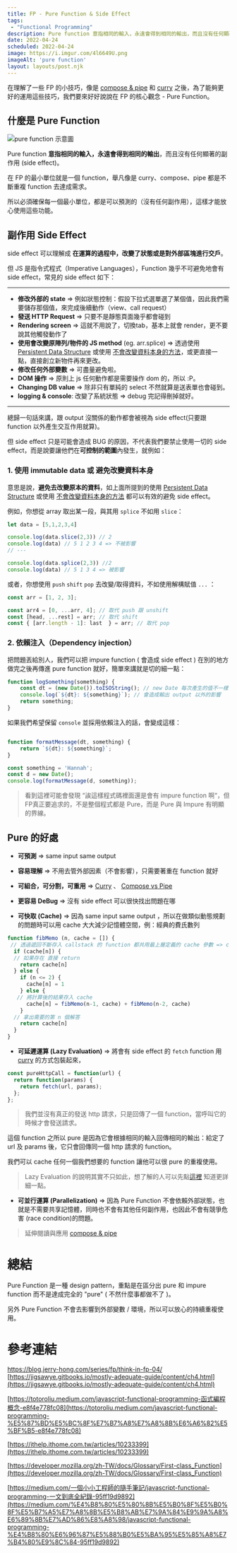 ```yaml
---
title: FP - Pure Function & Side Effect
tags: 
 - "Functional Programming"
description: Pure function 意指相同的輸入，永遠會得到相同的輸出，而且沒有任何顯著的副作用 (side effect)。在 FP 的最小單位就是一個 function，舉凡像是 curry、compose、pipe 都是不斷重複 function 去達成需求。所以必須確保每一個最小單位，都是可以預測的（沒有任何副作用），這樣才能放心使用這些功能。
date: 2022-04-24
scheduled: 2022-04-24
image: https://i.imgur.com/4l6649U.png
imageAlt: 'pure function'
layout: layouts/post.njk
---
```


在理解了一些 FP 的小技巧，像是 [compose & pipe](https://hackmd.io/@ChrisW/rJkCui-Gq) 和 [curry](/T2ODjTcrTJW9Z2xExurFsg) 之後，為了能夠更好的運用這些技巧，我們要來好好說說在 FP 的核心觀念 - Pure Function。

## 什麼是 Pure Function

![pure function 示意圖](https://i.imgur.com/4l6649U.png)

Pure function **意指相同的輸入，永遠會得到相同的輸出**，而且沒有任何顯著的副作用 (side effect)。

在 FP 的最小單位就是一個 function，舉凡像是 curry、compose、pipe 都是不斷重複 function 去達成需求。

所以必須確保每一個最小單位，都是可以預測的（沒有任何副作用），這樣才能放心使用這些功能。

## 副作用 Side Effect

side effect 可以理解成 **在運算的過程中，改變了狀態或是對外部區塊進行交戶**。

但 JS 是指令式程式（Imperative Languages），Function 幾乎不可避免地會有 side effect，常見的 side effect 如下：

---

- **修改外部的 state** ⇒ 例如狀態控制：假設下拉式選單選了某個值，因此我們需要儲存那個值，來完成後續動作（view、call request）
- **發送 HTTP Request** ⇒ 只要不是靜態頁面幾乎都會碰到
- **Rendering screen** ⇒ 這就不用說了，切換tab，基本上就會 render，更不要說其他觸發動作了
- **使用會改變原陣列/物件的 JS method** (eg. arr.splice) ⇒ 透過使用 [Persistent Data Structure](https://fuzhe1989.github.io/2017/11/07/persistent-data-structure/) 或使用 [不會改變資料本身的方法](https://hackmd.io/@ChrisW/SkaKvvAEc)，或更直接一點，直接創立新物件再來更改。
- **修改任何外部變數** ⇒ 可盡量避免啦。
- **DOM 操作** ⇒ 原則上 js 任何動作都是需要操作 dom 的，所以 :P。
- **Changing DB value** ⇒ 除非只有單純的 select 不然就算是送表單也會碰到。
- **logging & console**: 改變了系統狀態 ⇒ debug 完記得刪掉就好。

---

總歸一句話來講，跟 output 沒關係的動作都會被視為 side effect(只要跟 function 以外產生交互作用就算)。

但 side effect 只是可能會造成 BUG 的原因，不代表我們要禁止使用一切的 side effect，而是說要讓他們在**可控制的範圍**內發生，就例如：

### 1. 使用 immutable data 或 避免改變資料本身

意思是說，**避免去改變原本的資料**，如上面所提到的使用 [Persistent Data Structure](https://fuzhe1989.github.io/2017/11/07/persistent-data-structure/) 或使用 [不會改變資料本身的方法](https://hackmd.io/@ChrisW/SkaKvvAEc) 都可以有效的避免 side effect。

例如，你想從 array 取出某一段，與其用 `splice` 不如用 `slice`：

```jsx
let data = [5,1,2,3,4]

console.log(data.slice(2,3)) // 2
console.log(data) // 5 1 2 3 4 => 不被影響
// --- 

console.log(data.splice(2,3)) //2
console.log(data) // 5 1 3 4 => 被影響

```

或者，你想使用 `push` `shift` `pop` 去改變/取得資料，不如使用解構賦值 `...` ：

```jsx
const arr = [1, 2, 3];

const arr4 = [0, ...arr, 4]; // 取代 push 跟 unshift
const [head, ...rest] = arr; // 取代 shift
const { [arr.length - 1]: last  } = arr; // 取代 pop
```

### 2. 依賴注入（Dependency injection）

把問題丟給別人，我們可以把 impure function ( 會造成 side effect ) 在別的地方做完之後再傳進 pure function 就好，簡單來講就是切的細一點：

```jsx
function logSomething(something) {
    const dt = (new Date()).toISOString(); // new Date 每次產生的值不一樣
    console.log(`${dt}: ${something}`); // 會造成輸出 output 以外的影響
    return something;
}
```

如果我們希望保留 `console` 並採用依賴注入的話，會變成這樣：

```jsx

function formatMessage(dt, something) {
    return `${dt}: ${something}`;
}

const something = 'Hannah';
const d = new Date();
console.log(formatMessage(d, something));
```

> 看到這裡可能會發現 “誒這樣程式碼裡面還是會有 impure function 啊“，但FP真正要追求的，不是整個程式都是 Pure，而是 Pure 與 Impure 有明顯的界線。

## Pure 的好處

- **可預測** => same input same output

- **容易理解** => 不用去管外部因素（不會影響），只需要著重在 function 就好

- **可組合，可分割，可重用** => [Curry](/T2ODjTcrTJW9Z2xExurFsg) 、 [Compose vs Pipe](/p0NIKWclR_qOfPibQC_q9w)

- **更容易 DeBug** => 沒有 side effect 可以很快找出問題在哪

- **可快取 (Cache)** => 因為 same input same output ，所以在做類似動態規劃的問題時可以用 cache 大大減少記憶體空間，例：經典的費氏數列

```jsx
function fibMemo (n, cache = []) {
 // 透過遞回不斷存入 callstack 的 function 都共用最上層定義的 cache 參數 => closure
  if (cache[n]) {
  // 如果存在 直接 return 
    return cache[n]
  } else {
    if (n <= 2) {
      cache[n] = 1
    } else {
   // 將計算後的結果存入 cache
      cache[n] = fibMemo(n-1, cache) + fibMemo(n-2, cache)
    }
  // 拿出需要的第 n 個解答
    return cache[n]
  }
}
```

- **可延遲運算 (Lazy Evaluation)** => 將會有 side effect 的 `fetch` function 用 [curry](https://hackmd.io/T2ODjTcrTJW9Z2xExurFsg) 的方式包裝起來，

```jsx
const pureHttpCall = function(url) {
  return function(params) {
    return fetch(url, params);
  };
};
```

> 我們並沒有真正的發送 http 請求，只是回傳了一個 function，當呼叫它的時候才會發送請求。

這個 function 之所以 pure 是因為它會根據相同的輸入回傳相同的輸出：給定了 url 及 params 後，它只會回傳同一個 http 請求的 function。

我們可以 cache 任何一個我們想要的 function 讓他可以很 pure 的重複使用。

> Lazy Evaluation 的說明其實不只如此，想了解的人可以先點[這裡](https://gist.github.com/ldong/39eff87048d54dbdb8ea) 知道更詳細一點。

- **可並行運算 (Parallelization)** =>
因為 Pure Function 不會依賴外部狀態，也就是不需要共享記憶體，同時也不會有其他任何副作用，也因此不會有競爭危害 (race condition)的問題。

>延伸閱讀與應用 [compose & pipe](https://hackmd.io/@ChrisW/rJkCui-Gq)

# 總結

Pure Function 是一種 design pattern，重點是在區分出 pure 和 impure function 而不是達成完全的 "pure" ( 不然什麼事都做不了 )。

另外 Pure Function 不會去影響到外部變數 / 環境，所以可以放心的持續重複使用。

# 參考連結

<https://blog.jerry-hong.com/series/fp/think-in-fp-04/>
[https://jigsawye.gitbooks.io/mostly-adequate-guide/content/ch4.html](https://jigsawye.gitbooks.io/mostly-adequate-guide/content/ch4.html)

[https://totoroliu.medium.com/javascript-functional-programming-函式編程概念-e8f4e778fc08](https://totoroliu.medium.com/javascript-functional-programming-%E5%87%BD%E5%BC%8F%E7%B7%A8%E7%A8%8B%E6%A6%82%E5%BF%B5-e8f4e778fc08)

[https://ithelp.ithome.com.tw/articles/10233399](https://ithelp.ithome.com.tw/articles/10233399)

[https://developer.mozilla.org/zh-TW/docs/Glossary/First-class_Function](https://developer.mozilla.org/zh-TW/docs/Glossary/First-class_Function)

[https://medium.com/一個小小工程師的隨手筆記/javascript-functional-programming-一文到底全紀錄-95ff19d9892](https://medium.com/%E4%B8%80%E5%80%8B%E5%B0%8F%E5%B0%8F%E5%B7%A5%E7%A8%8B%E5%B8%AB%E7%9A%84%E9%9A%A8%E6%89%8B%E7%AD%86%E8%A8%98/javascript-functional-programming-%E4%B8%80%E6%96%87%E5%88%B0%E5%BA%95%E5%85%A8%E7%B4%80%E9%8C%84-95ff19d9892)
